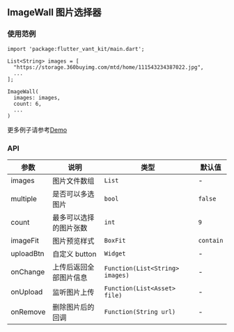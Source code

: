 ## ImageWall 图片选择器

### 使用范例

```
import 'package:flutter_vant_kit/main.dart';

List<String> images = [
  "https://storage.360buyimg.com/mtd/home/111543234387022.jpg",
  ...
];

ImageWall(
  images: images,
  count: 6,
  ...
)
```

更多例子请参考[Demo](https://github.com/benjaken/flutter_vant_kit/blob/master/example/lib/routes/demoImageWall.dart)

### API

| 参数 | 说明 | 类型 | 默认值 |
| ------------ | ------------ | ------------ | ------------ |
| images | 图片文件数组 | `List` | - |
| multiple | 是否可以多选图片 | `bool` | `false` |
| count | 最多可以选择的图片张数 | `int` | `9` |
| imageFit | 图片预览样式 | `BoxFit` | `contain` |
| uploadBtn | 自定义 button | `Widget` | - |
| onChange | 上传后返回全部图片信息 | `Function(List<String> images)` | - |
| onUpload | 监听图片上传 | `Function(List<Asset> file)` | - |
| onRemove | 删除图片后的回调 | `Function(String url)` | - |
